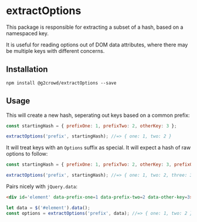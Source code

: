 # extractOptions

This package is responsible for extracting a subset of a hash, based on a namespaced key.

It is useful for reading options out of DOM data attributes, where there may be multiple keys
with different concerns.

## Installation

    npm install @g2crowd/extractOptions --save

## Usage

This will create a new hash, seperating out keys based on a common prefix:

```javascript
const startingHash = { prefixOne: 1, prefixTwo: 2, otherKey: 3 };

extractOptions('prefix', startingHash); //=> { one: 1, two: 2 }
```

It will treat keys with an `Options` suffix as special. It will expect a hash of raw options to follow:

```javascript
const startingHash = { prefixOne: 1, prefixTwo: 2, otherKey: 3, prefixOptions: { three: 3 } };

extractOptions('prefix', startingHash); //=> { one: 1, two: 2, three: 3 }
```

Pairs nicely with `jQuery.data`:

```html
<div id='element' data-prefix-one=1 data-prefix-two=2 data-other-key=3></div>
```

```javascript
let data = $('#element').data();
const options = extractOptions('prefix', data); //=> { one: 1, two: 2 }
```
